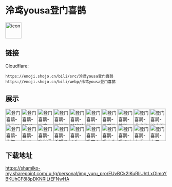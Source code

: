 # 泠鸢yousa登门喜鹊
<img src="https://emoji.shojo.cn/bili/src/泠鸢yousa登门喜鹊/icon.png" width="50" height="50" alt="icon">

## 链接
Cloudflare:
```
https://emoji.shojo.cn/bili/src/泠鸢yousa登门喜鹊
https://emoji.shojo.cn/bili/webp/泠鸢yousa登门喜鹊
```
## 展示
<img src="https://emoji.shojo.cn/bili/src/泠鸢yousa登门喜鹊/登门喜鹊-无言以对.png" width="50" height="50" alt="登门喜鹊-无言以对"><img src="https://emoji.shojo.cn/bili/src/泠鸢yousa登门喜鹊/登门喜鹊-emm.png" width="50" height="50" alt="登门喜鹊-emm"><img src="https://emoji.shojo.cn/bili/src/泠鸢yousa登门喜鹊/登门喜鹊-啊这.png" width="50" height="50" alt="登门喜鹊-啊这"><img src="https://emoji.shojo.cn/bili/src/泠鸢yousa登门喜鹊/登门喜鹊-摆摆摆.png" width="50" height="50" alt="登门喜鹊-摆摆摆"><img src="https://emoji.shojo.cn/bili/src/泠鸢yousa登门喜鹊/登门喜鹊-吨吨吨.png" width="50" height="50" alt="登门喜鹊-吨吨吨"><img src="https://emoji.shojo.cn/bili/src/泠鸢yousa登门喜鹊/登门喜鹊-好耶.png" width="50" height="50" alt="登门喜鹊-好耶"><img src="https://emoji.shojo.cn/bili/src/泠鸢yousa登门喜鹊/登门喜鹊-没羞没臊.png" width="50" height="50" alt="登门喜鹊-没羞没臊"><img src="https://emoji.shojo.cn/bili/src/泠鸢yousa登门喜鹊/登门喜鹊-美腿.png" width="50" height="50" alt="登门喜鹊-美腿"><img src="https://emoji.shojo.cn/bili/src/泠鸢yousa登门喜鹊/登门喜鹊-求求了.png" width="50" height="50" alt="登门喜鹊-求求了"><img src="https://emoji.shojo.cn/bili/src/泠鸢yousa登门喜鹊/登门喜鹊-弱小无助.png" width="50" height="50" alt="登门喜鹊-弱小无助"><img src="https://emoji.shojo.cn/bili/src/泠鸢yousa登门喜鹊/登门喜鹊-生气.png" width="50" height="50" alt="登门喜鹊-生气"><img src="https://emoji.shojo.cn/bili/src/泠鸢yousa登门喜鹊/登门喜鹊-酸了.png" width="50" height="50" alt="登门喜鹊-酸了"><img src="https://emoji.shojo.cn/bili/src/泠鸢yousa登门喜鹊/登门喜鹊-我觉得OK.png" width="50" height="50" alt="登门喜鹊-我觉得OK"><img src="https://emoji.shojo.cn/bili/src/泠鸢yousa登门喜鹊/登门喜鹊-希望没事.png" width="50" height="50" alt="登门喜鹊-希望没事"><img src="https://emoji.shojo.cn/bili/src/泠鸢yousa登门喜鹊/登门喜鹊-下次一定.png" width="50" height="50" alt="登门喜鹊-下次一定"><img src="https://emoji.shojo.cn/bili/src/泠鸢yousa登门喜鹊/登门喜鹊-鸢宝不要.png" width="50" height="50" alt="登门喜鹊-鸢宝不要"><img src="https://emoji.shojo.cn/bili/src/泠鸢yousa登门喜鹊/登门喜鹊-鸢大头.png" width="50" height="50" alt="登门喜鹊-鸢大头"><img src="https://emoji.shojo.cn/bili/src/泠鸢yousa登门喜鹊/登门喜鹊-鸢飞冲天.png" width="50" height="50" alt="登门喜鹊-鸢飞冲天"><img src="https://emoji.shojo.cn/bili/src/泠鸢yousa登门喜鹊/登门喜鹊-真香.png" width="50" height="50" alt="登门喜鹊-真香"><img src="https://emoji.shojo.cn/bili/src/泠鸢yousa登门喜鹊/登门喜鹊-中二.png" width="50" height="50" alt="登门喜鹊-中二">

## 下载地址

https://shamiko-my.sharepoint.com/:u:/g/personal/img_yuru_pro/EUvBCk2IKuRIiUhtLxOImoYBKUhCF8I8pDKNRILtEFNwHA
